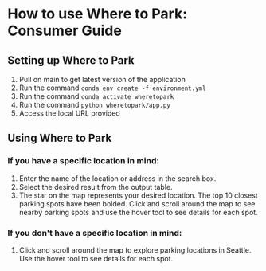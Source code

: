 # How to use Where to Park: Consumer Guide

## Setting up Where to Park
1. Pull on main to get latest version of the application
2. Run the command `conda env create -f environment.yml`
3. Run the command `conda activate wheretopark`
4. Run the command `python wheretopark/app.py`
5. Access the local URL provided

## Using Where to Park

### If you have a specific location in mind:
1. Enter the name of the location or address in the search box.
2. Select the desired result from the output table.
3. The star on the map represents your desired location. The top 10 closest parking spots have been bolded. Click and scroll around the map to see nearby parking spots and use the hover tool to see details for each spot.

### If you don't have a specific location in mind:
1. Click and scroll around the map to explore parking locations in Seattle. Use the hover tool to see details for each spot.

